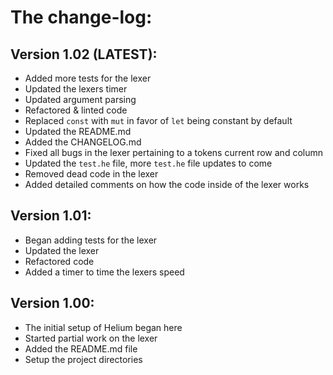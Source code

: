 # The change-log:

## Version 1.02 (LATEST):
 * Added more tests for the lexer
 * Updated the lexers timer
 * Updated argument parsing
 * Refactored & linted code
 * Replaced `const` with `mut` in favor of `let` being constant by default
 * Updated the README.md
 * Added the CHANGELOG.md
 * Fixed all bugs in the lexer pertaining to a tokens current row and column
 * Updated the `test.he` file, more `test.he` file updates to come
 * Removed dead code in the lexer
 * Added detailed comments on how the code inside of the lexer works

## Version 1.01:
 * Began adding tests for the lexer
 * Updated the lexer
 * Refactored code
 * Added a timer to time the lexers speed

## Version 1.00:
 * The initial setup of Helium began here
 * Started partial work on the lexer
 * Added the README.md file
 * Setup the project directories
